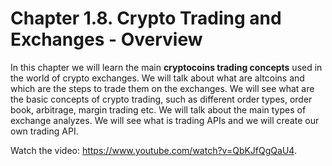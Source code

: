# Chapter 1.8. Crypto Trading and Exchanges - Overview

In this chapter we will learn the main **cryptocoins trading concepts** used in the world of crypto exchanges. We will talk about what are altcoins and which are the steps to trade them on the exchanges. We will see what are the basic concepts of crypto trading, such as different order types, order book, arbitrage, margin trading etc. We will talk about the main types of exchange analyzes. We will see what is trading APIs and we will create our own trading API.

<div class="video-player">
  Watch the video: <a target="_blank" href="https://www.youtube.com/watch?v=QbKJfQgQaU4">https://www.youtube.com/watch?v=QbKJfQgQaU4</a>.
</div>
<script src="/assets/js/video.js"></script>







